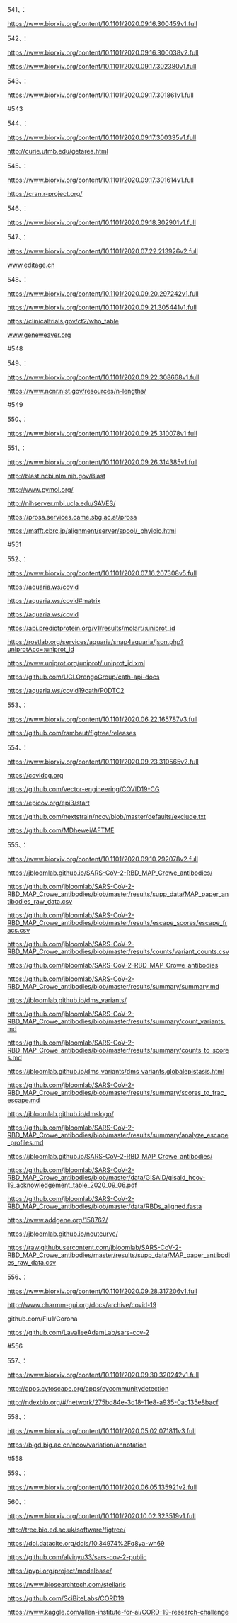 














541、：


https://www.biorxiv.org/content/10.1101/2020.09.16.300459v1.full


542、：


https://www.biorxiv.org/content/10.1101/2020.09.16.300038v2.full


https://www.biorxiv.org/content/10.1101/2020.09.17.302380v1.full


543、：


https://www.biorxiv.org/content/10.1101/2020.09.17.301861v1.full


#543


544、：


https://www.biorxiv.org/content/10.1101/2020.09.17.300335v1.full


http://curie.utmb.edu/getarea.html


545、：


https://www.biorxiv.org/content/10.1101/2020.09.17.301614v1.full


https://cran.r-project.org/


546、：


https://www.biorxiv.org/content/10.1101/2020.09.18.302901v1.full


547、：


https://www.biorxiv.org/content/10.1101/2020.07.22.213926v2.full


www.editage.cn


548、：


https://www.biorxiv.org/content/10.1101/2020.09.20.297242v1.full


https://www.biorxiv.org/content/10.1101/2020.09.21.305441v1.full


https://clinicaltrials.gov/ct2/who_table


www.geneweaver.org


#548


549、：


https://www.biorxiv.org/content/10.1101/2020.09.22.308668v1.full


https://www.ncnr.nist.gov/resources/n-lengths/


#549


550、：


https://www.biorxiv.org/content/10.1101/2020.09.25.310078v1.full


551、：


https://www.biorxiv.org/content/10.1101/2020.09.26.314385v1.full


http://blast.ncbi.nlm.nih.gov/Blast


http://www.pymol.org/


http://nihserver.mbi.ucla.edu/SAVES/


https://prosa.services.came.sbg.ac.at/prosa


https://mafft.cbrc.jp/alignment/server/spool/_phyloio.html


#551


552、：


https://www.biorxiv.org/content/10.1101/2020.07.16.207308v5.full


https://aquaria.ws/covid


https://aquaria.ws/covid#matrix


https://aquaria.ws/covid


https://api.predictprotein.org/v1/results/molart/:uniprot_id


https://rostlab.org/services/aquaria/snap4aquaria/json.php?uniprotAcc=:uniprot_id


https://www.uniprot.org/uniprot/:uniprot_id.xml


https://github.com/UCLOrengoGroup/cath-api-docs


https://aquaria.ws/covid19cath/P0DTC2


553、：


https://www.biorxiv.org/content/10.1101/2020.06.22.165787v3.full


https://github.com/rambaut/figtree/releases


554、：


https://www.biorxiv.org/content/10.1101/2020.09.23.310565v2.full


https://covidcg.org


https://github.com/vector-engineering/COVID19-CG


https://epicov.org/epi3/start


https://github.com/nextstrain/ncov/blob/master/defaults/exclude.txt


https://github.com/MDhewei/AFTME


555、：


https://www.biorxiv.org/content/10.1101/2020.09.10.292078v2.full


https://jbloomlab.github.io/SARS-CoV-2-RBD_MAP_Crowe_antibodies/


https://github.com/jbloomlab/SARS-CoV-2-RBD_MAP_Crowe_antibodies/blob/master/results/supp_data/MAP_paper_antibodies_raw_data.csv


https://github.com/jbloomlab/SARS-CoV-2-RBD_MAP_Crowe_antibodies/blob/master/results/escape_scores/escape_fracs.csv


https://github.com/jbloomlab/SARS-CoV-2-RBD_MAP_Crowe_antibodies/blob/master/results/counts/variant_counts.csv


https://github.com/jbloomlab/SARS-CoV-2-RBD_MAP_Crowe_antibodies


https://github.com/jbloomlab/SARS-CoV-2-RBD_MAP_Crowe_antibodies/blob/master/results/summary/summary.md


https://jbloomlab.github.io/dms_variants/


https://github.com/jbloomlab/SARS-CoV-2-RBD_MAP_Crowe_antibodies/blob/master/results/summary/count_variants.md


https://github.com/jbloomlab/SARS-CoV-2-RBD_MAP_Crowe_antibodies/blob/master/results/summary/counts_to_scores.md


https://jbloomlab.github.io/dms_variants/dms_variants.globalepistasis.html


https://github.com/jbloomlab/SARS-CoV-2-RBD_MAP_Crowe_antibodies/blob/master/results/summary/scores_to_frac_escape.md


https://jbloomlab.github.io/dmslogo/


https://github.com/jbloomlab/SARS-CoV-2-RBD_MAP_Crowe_antibodies/blob/master/results/summary/analyze_escape_profiles.md


https://jbloomlab.github.io/SARS-CoV-2-RBD_MAP_Crowe_antibodies/


https://github.com/jbloomlab/SARS-CoV-2-RBD_MAP_Crowe_antibodies/blob/master/data/GISAID/gisaid_hcov-19_acknowledgement_table_2020_09_06.pdf


https://github.com/jbloomlab/SARS-CoV-2-RBD_MAP_Crowe_antibodies/blob/master/data/RBDs_aligned.fasta


https://www.addgene.org/158762/


https://jbloomlab.github.io/neutcurve/


https://raw.githubusercontent.com/jbloomlab/SARS-CoV-2-RBD_MAP_Crowe_antibodies/master/results/supp_data/MAP_paper_antibodies_raw_data.csv


556、：


https://www.biorxiv.org/content/10.1101/2020.09.28.317206v1.full


http://www.charmm-gui.org/docs/archive/covid-19


github.com/Flu1/Corona


https://github.com/LavalleeAdamLab/sars-cov-2


#556


557、：

https://www.biorxiv.org/content/10.1101/2020.09.30.320242v1.full



http://apps.cytoscape.org/apps/cycommunitydetection


http://ndexbio.org/#/network/275bd84e-3d18-11e8-a935-0ac135e8bacf



558、：


https://www.biorxiv.org/content/10.1101/2020.05.02.071811v3.full


https://bigd.big.ac.cn/ncov/variation/annotation


#558


559、：


https://www.biorxiv.org/content/10.1101/2020.06.05.135921v2.full


560、：


https://www.biorxiv.org/content/10.1101/2020.10.02.323519v1.full


http://tree.bio.ed.ac.uk/software/figtree/


https://doi.datacite.org/dois/10.34974%2Fq8ya-wh69


https://github.com/alvinyu33/sars-cov-2-public


https://pypi.org/project/modelbase/


https://www.biosearchtech.com/stellaris


https://github.com/SciBiteLabs/CORD19


https://www.kaggle.com/allen-institute-for-ai/CORD-19-research-challenge












